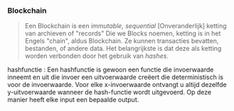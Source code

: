 ### Blockchain

> Een Blockchain is een *immutable, sequential* [Onveranderlijk] ketting van archieven of "records"
Die we Blocks noemen, ketting is in het Engels "chain", aldus Blockchain.
Ze kunnen transacties bevatten, bestanden, of andere data. Het belangrijkste is dat deze als ketting worden 
verbonden door het gebruik van *hashes*.

hashfunctie
: Een hashfunctie is gewoon een functie die invoerwaarde inneemt en uit die invoer een 
uitvoerwaarde creëert die deterministisch is voor de invoerwaarde. Voor elke x-invoerwaarde 
ontvangt u altijd dezelfde y-uitvoerwaarde wanneer de hash-functie wordt uitgevoerd. 
Op deze manier heeft elke input een bepaalde output.